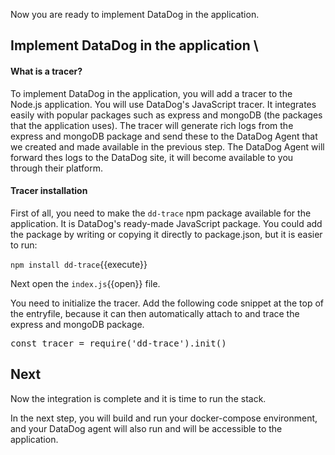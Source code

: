 Now you are ready to implement DataDog in the application. 

## Implement DataDog in the application \

#### What is a tracer? 

To implement DataDog in the application, you will add a tracer to the Node.js application. You will use DataDog's JavaScript tracer. It integrates easily with popular packages such as express and mongoDB (the packages that the application uses).
The tracer will generate rich logs from the express and mongoDB package and send these to the DataDog Agent that we created and made available in the previous step. The DataDog Agent will forward thes logs to the DataDog site, it will become available to you through their platform.

#### Tracer installation

First of all, you need to make the `dd-trace` npm package available for the application. It is DataDog's ready-made JavaScript package. You could add the package by writing or copying it directly to package.json, but it is easier to run:

`npm install dd-trace`{{execute}}

Next open the `index.js`{{open}} file.

You need to initialize the tracer. Add the following code snippet at the top of the entryfile, because it can then automatically attach to and trace the express and mongoDB package.

<pre class="file" data-filename="index.js" data-target="insert" data-marker="// TODO: Insert trace">
const tracer = require('dd-trace').init()
</pre>

## Next
Now the integration is complete and it is time to run the stack.

In the next step, you will build and run your docker-compose environment, and your DataDog agent will also run and will be accessible to the application. 

